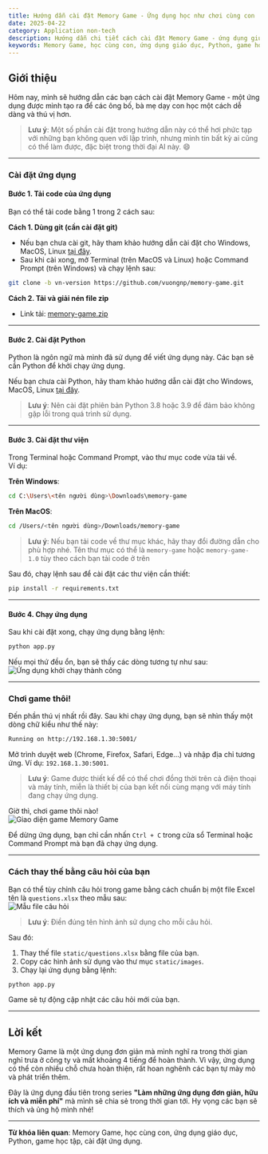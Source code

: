 ```yaml
---
title: Hướng dẫn cài đặt Memory Game - Ứng dụng học như chơi cùng con
date: 2025-04-22
category: Application non-tech
description: Hướng dẫn chi tiết cách cài đặt Memory Game - ứng dụng giúp các bậc phụ huynh dạy con học một cách thú vị. Bao gồm cách tải code, cài đặt Python, và tùy chỉnh câu hỏi.
keywords: Memory Game, học cùng con, ứng dụng giáo dục, Python, game học tập, cài đặt ứng dụng
---
```



## Giới thiệu

Hôm nay, mình sẽ hướng dẫn các bạn cách cài đặt Memory Game - một ứng dụng được mình tạo ra để các ông bố, bà mẹ dạy con học một cách dễ dàng và thú vị hơn. 

> **Lưu ý**: Một số phần cài đặt trong hướng dẫn này có thể hơi phức tạp với những bạn không quen với lập trình, nhưng mình tin bất kỳ ai cũng có thể làm được, đặc biệt trong thời đại AI này. 😄

---

### Cài đặt ứng dụng

#### Bước 1. Tải code của ứng dụng

Bạn có thể tải code bằng 1 trong 2 cách sau:

**Cách 1. Dùng git (cần cài đặt git)**  
- Nếu bạn chưa cài git, hãy tham khảo hướng dẫn cài đặt cho Windows, MacOS, Linux [tại đây](https://git-scm.com/book/en/v2/Getting-Started-Installing-Git).  
- Sau khi cài xong, mở Terminal (trên MacOS và Linux) hoặc Command Prompt (trên Windows) và chạy lệnh sau:
```bash
git clone -b vn-version https://github.com/vuongnp/memory-game.git
```

**Cách 2. Tải và giải nén file zip**  
- Link tải: [memory-game.zip](https://github.com/vuongnp/memory-game/archive/refs/tags/v1.0.zip)

---

#### Bước 2. Cài đặt Python

Python là ngôn ngữ mà mình đã sử dụng để viết ứng dụng này. Các bạn sẽ cần Python để khởi chạy ứng dụng.

Nếu bạn chưa cài Python, hãy tham khảo hướng dẫn cài đặt cho Windows, MacOS, Linux [tại đây](https://quantrimang.com/hoc/cach-cai-dat-python-tren-windows-macos-linux-140625).

> **Lưu ý**: Nên cài đặt phiên bản Python 3.8 hoặc 3.9 để đảm bảo không gặp lỗi trong quá trình sử dụng.

---

#### Bước 3. Cài đặt thư viện

Trong Terminal hoặc Command Prompt, vào thư mục code vừa tải về.  
Ví dụ:

**Trên Windows**:
```bash
cd C:\Users\<tên người dùng>\Downloads\memory-game
```

**Trên MacOS**:
```bash
cd /Users/<tên người dùng>/Downloads/memory-game
```

> **Lưu ý**: Nếu bạn tải code về thư mục khác, hãy thay đổi đường dẫn cho phù hợp nhé. Tên thư mục có thể là `memory-game` hoặc `memory-game-1.0` tùy theo cách bạn tải code ở trên

Sau đó, chạy lệnh sau để cài đặt các thư viện cần thiết:
```bash
pip install -r requirements.txt
```

---

#### Bước 4. Chạy ứng dụng

Sau khi cài đặt xong, chạy ứng dụng bằng lệnh:
```bash
python app.py
```

Nếu mọi thứ đều ổn, bạn sẽ thấy các dòng tương tự như sau:  
![Ứng dụng khởi chạy thành công](start_app.png "Ứng dụng Memory Game khởi chạy thành công")

---

### Chơi game thôi!

Đến phần thú vị nhất rồi đây.
Sau khi chạy ứng dụng, bạn sẽ nhìn thấy một dòng chữ kiểu như thế này:
```bash
Running on http://192.168.1.30:5001/
```

Mở trình duyệt web (Chrome, Firefox, Safari, Edge...) và nhập địa chỉ tương ứng. Ví dụ: `192.168.1.30:5001`.

> **Lưu ý**: Game được thiết kế để có thể chơi đồng thời trên cả điện thoại và máy tính, miễn là thiết bị của bạn kết nối cùng mạng với máy tính đang chạy ứng dụng.

Giờ thì, chơi game thôi nào!  
![Giao diện game Memory Game](game.gif "Giao diện game Memory Game")

Để dừng ứng dụng, bạn chỉ cần nhấn `Ctrl + C` trong cửa sổ Terminal hoặc Command Prompt mà bạn đã chạy ứng dụng.

---

### Cách thay thế bằng câu hỏi của bạn

Bạn có thể tùy chỉnh câu hỏi trong game bằng cách chuẩn bị một file Excel tên là `questions.xlsx` theo mẫu sau:  
![Mẫu file câu hỏi](questions.png "Mẫu file câu hỏi cho Memory Game")

> **Lưu ý**: Điền đúng tên hình ảnh sử dụng cho mỗi câu hỏi.

Sau đó:  
1. Thay thế file `static/questions.xlsx` bằng file của bạn.  
2. Copy các hình ảnh sử dụng vào thư mục `static/images`.  
3. Chạy lại ứng dụng bằng lệnh:
```bash
python app.py
```

Game sẽ tự động cập nhật các câu hỏi mới của bạn.

---


## Lời kết

Memory Game là một ứng dụng đơn giản mà mình nghĩ ra trong thời gian nghỉ trưa ở công ty và mất khoảng 4 tiếng để hoàn thành. Vì vậy, ứng dụng có thể còn nhiều chỗ chưa hoàn thiện, rất hoan nghênh các bạn tự mày mò và phát triển thêm.

Đây là ứng dụng đầu tiên trong series **"Làm những ứng dụng đơn giản, hữu ích và miễn phí"** mà mình sẽ chia sẻ trong thời gian tới. Hy vọng các bạn sẽ thích và ủng hộ mình nhé!

---

**Từ khóa liên quan**: Memory Game, học cùng con, ứng dụng giáo dục, Python, game học tập, cài đặt ứng dụng.